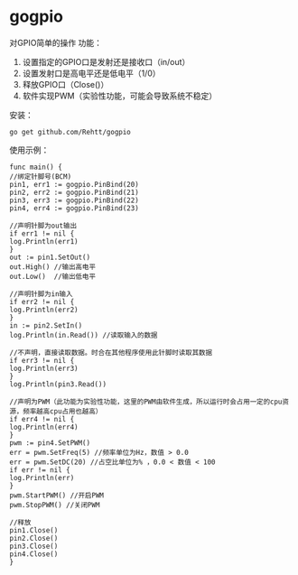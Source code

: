 # gogpio

对GPIO简单的操作
功能：
1. 设置指定的GPIO口是发射还是接收口（in/out）
2. 设置发射口是高电平还是低电平（1/0）
3. 释放GPIO口（Close()）
4. 软件实现PWM（实验性功能，可能会导致系统不稳定）

安装：

    go get github.com/Rehtt/gogpio	

使用示例：

    func main() {
    //绑定针脚号(BCM)
    pin1, err1 := gogpio.PinBind(20)
    pin2, err2 := gogpio.PinBind(21)
    pin3, err3 := gogpio.PinBind(22)
    pin4, err4 := gogpio.PinBind(23)
    
    //声明针脚为out输出
    if err1 != nil {
    log.Println(err1)
    }
    out := pin1.SetOut()
    out.High() //输出高电平
    out.Low()  //输出低电平
    
    //声明针脚为in输入
    if err2 != nil {
    log.Println(err2)
    }
    in := pin2.SetIn()
    log.Println(in.Read()) //读取输入的数据
    
    //不声明，直接读取数据。时合在其他程序使用此针脚时读取其数据
    if err3 != nil {
    log.Println(err3)
    }
    log.Println(pin3.Read())
    
    //声明为PWM（此功能为实验性功能，这里的PWM由软件生成，所以运行时会占用一定的cpu资源，频率越高cpu占用也越高）
    if err4 != nil {
    log.Println(err4)
    }
    pwm := pin4.SetPWM()
    err = pwm.SetFreq(5) //频率单位为Hz，数值 > 0.0
    err = pwm.SetDC(20) //占空比单位为% ，0.0 < 数值 < 100
    if err != nil {
    log.Println(err)
    }
    pwm.StartPWM() //开启PWM
    pwm.StopPWM() //关闭PWM
    
    //释放
    pin1.Close()
    pin2.Close()
    pin3.Close()
    pin4.Close()
    }